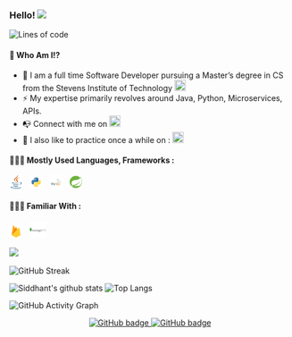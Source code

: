 ### Hello!  <img src="https://github.com/TheDudeThatCode/TheDudeThatCode/blob/master/Assets/Hi.gif" width="29px">

![Lines of code](https://img.shields.io/badge/From%20Hello%20World%20I've%20written-4124786%20Lines%20of%20code-blue)

#### 🤔 Who Am I!?

- 🏫 I am a full time Software Developer pursuing a Master’s degree in CS from the Stevens Institute of Technology <a href="https://www.stevens.edu"><img src="http://www.stevens.edu/news/newspoints/brand-logos/Stevens-Apparel-Color-R.png" width="20" height="20"></a>
- ⚡️ My expertise primarily revolves around Java, Python, Microservices, APIs.
- 📭 Connect with me on <a href="https://www.linkedin.com/in/patel-rut/"><img src="https://www.flaticon.com/svg/static/icons/svg/174/174857.svg" width="20" height="20"></a>
- 🥷 I also like to practice once a while on : <a href="https://www.hackerrank.com/rutpatel"><img src="https://upload.wikimedia.org/wikipedia/commons/4/40/HackerRank_Icon-1000px.png" width="20" height="20"></a>

#### 👨🏻‍💻 Mostly Used Languages, Frameworks :

<img height="24" src="https://raw.githubusercontent.com/github/explore/80688e429a7d4ef2fca1e82350fe8e3517d3494d/topics/java/java.png">&nbsp;&nbsp;
<img height="24" src="https://raw.githubusercontent.com/github/explore/80688e429a7d4ef2fca1e82350fe8e3517d3494d/topics/python/python.png">&nbsp;&nbsp;
<img height="24" src="https://raw.githubusercontent.com/github/explore/80688e429a7d4ef2fca1e82350fe8e3517d3494d/topics/mysql/mysql.png">&nbsp;&nbsp;
<img height="24" src="https://raw.githubusercontent.com/github/explore/80688e429a7d4ef2fca1e82350fe8e3517d3494d/topics/spring-boot/spring-boot.png">


#### 👨🏻‍💻 Familiar With :

<img height="24" src="https://raw.githubusercontent.com/github/explore/80688e429a7d4ef2fca1e82350fe8e3517d3494d/topics/firebase/firebase.png">&nbsp;&nbsp;
<img height="30" src="https://raw.githubusercontent.com/github/explore/80688e429a7d4ef2fca1e82350fe8e3517d3494d/topics/mongodb/mongodb.png">&nbsp;&nbsp;

<img src="https://github-profile-trophy.vercel.app/?username=darkerror96&theme=onedark&column=3&margin-w=15&margin-h=15">

![GitHub Streak](https://github-readme-streak-stats.herokuapp.com/?user=darkerror96&theme=tokyonight)

![Siddhant's github stats](https://github-readme-stats.vercel.app/api?username=darkerror96&show_icons=true&hide_border=true&theme=onedark) 
![Top Langs](https://github-readme-stats.vercel.app/api/top-langs/?username=darkerror96&layout=compact&theme=onedark)

![GitHub Activity Graph](https://activity-graph.herokuapp.com/graph?username=darkerror96)  


<p align="center">
  <a href="https://github.com/darkerror96?tab=followers">
    <img src="https://img.shields.io/github/followers/darkerror96?label=Followers&logo=GitHub&style=for-the-badge" alt="GitHub badge" />
  </a>
  <a href="https://github.com/darkerror96?tab=stars">
    <img src="https://img.shields.io/github/stars/darkerror96??label=Stars&logo=GitHub&style=for-the-badge" alt="GitHub badge" />
  </a>
</p>
